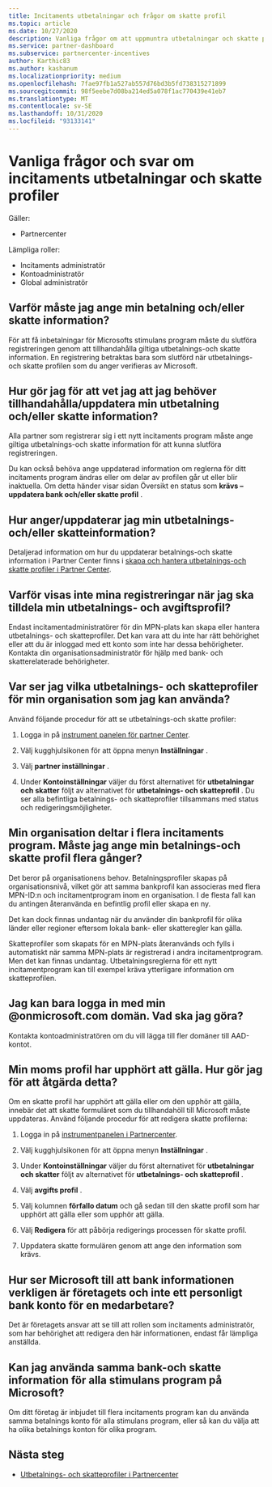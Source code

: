 ```yaml
---
title: Incitaments utbetalningar och frågor om skatte profil
ms.topic: article
ms.date: 10/27/2020
description: Vanliga frågor om att uppmuntra utbetalningar och skatte profiler. Frågor inkluderar varför du inte kan se din utbetalnings-och skatte profil och vad du kan göra med det.
ms.service: partner-dashboard
ms.subservice: partnercenter-incentives
author: Karthic83
ms.author: kashanum
ms.localizationpriority: medium
ms.openlocfilehash: 7fae97fb1a527ab557d76bd3b5fd738315271899
ms.sourcegitcommit: 98f5eebe7d08ba214ed5a078f1ac770439e41eb7
ms.translationtype: MT
ms.contentlocale: sv-SE
ms.lasthandoff: 10/31/2020
ms.locfileid: "93133141"
---
```

# <a name="frequently-asked-questions-regarding-incentives-payout-and-tax-profiles"></a>Vanliga frågor och svar om incitaments utbetalningar och skatte profiler

Gäller:

- Partnercenter

Lämpliga roller:

- Incitaments administratör
- Kontoadministratör
- Global administratör

## <a name="why-do-i-need-to-provide-my-payout-andor-tax-details"></a>Varför måste jag ange min betalning och/eller skatte information?

För att få inbetalningar för Microsofts stimulans program måste du slutföra registreringen genom att tillhandahålla giltiga utbetalnings-och skatte information. En registrering betraktas bara som slutförd när utbetalnings-och skatte profilen som du anger verifieras av Microsoft.

## <a name="how-do-i-know-that-i-need-to-provideupdate-my-payout-andor-tax-details"></a>Hur gör jag för att vet jag att jag behöver tillhandahålla/uppdatera min utbetalning och/eller skatte information?

Alla partner som registrerar sig i ett nytt incitaments program måste ange giltiga utbetalnings-och skatte information för att kunna slutföra registreringen.

Du kan också behöva ange uppdaterad information om reglerna för ditt incitaments program ändras eller om delar av profilen går ut eller blir inaktuella. Om detta händer visar sidan Översikt en status som **krävs – uppdatera bank och/eller skatte profil** .

## <a name="how-do-i-provide-update-my-payout-and-or-tax-details"></a>Hur anger/uppdaterar jag min utbetalnings- och/eller skatteinformation?

Detaljerad information om hur du uppdaterar betalnings-och skatte information i Partner Center finns i [skapa och hantera utbetalnings-och skatte profiler i Partner Center](./incentives-create-and-manage-your-payout-and-tax-profiles.md).

## <a name="why-dont-i-see-my-enrollments-when-i-go-to-assign-my-payout-and-tax-profile"></a>Varför visas inte mina registreringar när jag ska tilldela min utbetalnings- och avgiftsprofil?

Endast incitamentadministratörer för din MPN-plats kan skapa eller hantera utbetalnings- och skatteprofiler. Det kan vara att du inte har rätt behörighet eller att du är inloggad med ett konto som inte har dessa behörigheter. Kontakta din organisationsadministratör för hjälp med bank- och skatterelaterade behörigheter.

## <a name="where-can-i-see-the-payout-and-tax-profiles-for-my-organization-that-i-can-use"></a>Var ser jag vilka utbetalnings- och skatteprofiler för min organisation som jag kan använda?

Använd följande procedur för att se utbetalnings-och skatte profiler:

1. Logga in på [instrument panelen för partner Center](https://partner.microsoft.com/dashboard).

2. Välj kugghjulsikonen för att öppna menyn **Inställningar** .

3. Välj **partner inställningar** .

4. Under **Kontoinställningar** väljer du först alternativet för **utbetalningar och skatter** följt av alternativet för **utbetalnings- och skatteprofil** . Du ser alla befintliga betalnings- och skatteprofiler tillsammans med status och redigeringsmöjligheter.

## <a name="my-organization-is-participating-in-multiple-incentive-programs-do-i-need-to-provide-my-payment-and-tax-profile-multiple-times"></a>Min organisation deltar i flera incitaments program. Måste jag ange min betalnings-och skatte profil flera gånger?

Det beror på organisationens behov. Betalningsprofiler skapas på organisationsnivå, vilket gör att samma bankprofil kan associeras med flera MPN-ID:n och incitamentprogram inom en organisation. I de flesta fall kan du antingen återanvända en befintlig profil eller skapa en ny.

Det kan dock finnas undantag när du använder din bankprofil för olika länder eller regioner eftersom lokala bank- eller skatteregler kan gälla.

Skatteprofiler som skapats för en MPN-plats återanvänds och fylls i automatiskt när samma MPN-plats är registrerad i andra incitamentprogram. Men det kan finnas undantag. Utbetalningsreglerna för ett nytt incitamentprogram kan till exempel kräva ytterligare information om skatteprofilen.  

## <a name="im-only-able-to-sign-in-with-my-onmicrosoftcom-domain-what-should-i-do"></a>Jag kan bara logga in med min @onmicrosoft.com domän. Vad ska jag göra?

Kontakta kontoadministratören om du vill lägga till fler domäner till AAD-kontot.

## <a name="my-tax-profile-has-expired-how-do-i-fix-this"></a>Min moms profil har upphört att gälla. Hur gör jag för att åtgärda detta?

Om en skatte profil har upphört att gälla eller om den upphör att gälla, innebär det att skatte formuläret som du tillhandahöll till Microsoft måste uppdateras. Använd följande procedur för att redigera skatte profilerna:

1. Logga in på [instrumentpanelen i Partnercenter](https://partner.microsoft.com/dashboard/).

2. Välj kugghjulsikonen för att öppna menyn **Inställningar** .

3. Under **Kontoinställningar** väljer du först alternativet för **utbetalningar och skatter** följt av alternativet för **utbetalnings- och skatteprofil** .

4. Välj **avgifts profil** .

5. Välj kolumnen **förfallo datum** och gå sedan till den skatte profil som har upphört att gälla eller som upphör att gälla.

6. Välj **Redigera** för att påbörja redigerings processen för skatte profil.

7. Uppdatera skatte formulären genom att ange den information som krävs.

## <a name="how-does-microsoft-ensure-that-the-bank-information-is-indeed-that-of-the-company-and-not-a-personal-bank-account-for-an-employee"></a>Hur ser Microsoft till att bank informationen verkligen är företagets och inte ett personligt bank konto för en medarbetare?

Det är företagets ansvar att se till att rollen som incitaments administratör, som har behörighet att redigera den här informationen, endast får lämpliga anställda.

## <a name="can-i-use-the-same-bank-and-tax-details-for-all-incentive-programs-at-microsoft"></a>Kan jag använda samma bank-och skatte information för alla stimulans program på Microsoft?

Om ditt företag är inbjudet till flera incitaments program kan du använda samma betalnings konto för alla stimulans program, eller så kan du välja att ha olika betalnings konton för olika program.

## <a name="next-steps"></a>Nästa steg

- [Utbetalnings- och skatteprofiler i Partnercenter](incentives-create-and-manage-your-payout-and-tax-profiles.md)
